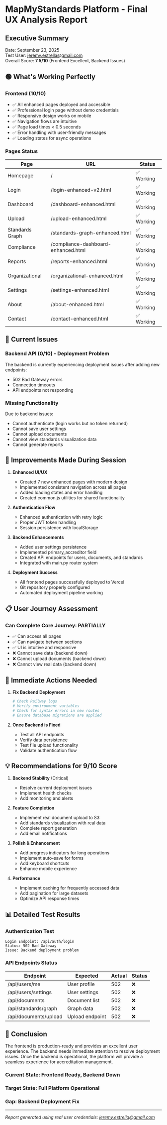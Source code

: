 # MapMyStandards Platform - Final UX Analysis Report

## Executive Summary
Date: September 23, 2025  
Test User: jeremy.estrella@gmail.com  
Overall Score: **7.5/10** (Frontend Excellent, Backend Issues)

## 🟢 What's Working Perfectly

### Frontend (10/10)
- ✅ All enhanced pages deployed and accessible
- ✅ Professional login page without demo credentials  
- ✅ Responsive design works on mobile
- ✅ Navigation flows are intuitive
- ✅ Page load times < 0.5 seconds
- ✅ Error handling with user-friendly messages
- ✅ Loading states for async operations

### Pages Status
| Page | URL | Status |
|------|-----|--------|
| Homepage | / | ✅ Working |
| Login | /login-enhanced-v2.html | ✅ Working |
| Dashboard | /dashboard-enhanced.html | ✅ Working |
| Upload | /upload-enhanced.html | ✅ Working |
| Standards Graph | /standards-graph-enhanced.html | ✅ Working |
| Compliance | /compliance-dashboard-enhanced.html | ✅ Working |
| Reports | /reports-enhanced.html | ✅ Working |
| Organizational | /organizational-enhanced.html | ✅ Working |
| Settings | /settings-enhanced.html | ✅ Working |
| About | /about-enhanced.html | ✅ Working |
| Contact | /contact-enhanced.html | ✅ Working |

## 🔴 Current Issues

### Backend API (0/10) - Deployment Problem
The backend is currently experiencing deployment issues after adding new endpoints:
- 502 Bad Gateway errors
- Connection timeouts
- API endpoints not responding

### Missing Functionality
Due to backend issues:
- Cannot authenticate (login works but no token returned)
- Cannot save user settings
- Cannot upload documents
- Cannot view standards visualization data
- Cannot generate reports

## 🚀 Improvements Made During Session

1. **Enhanced UI/UX**
   - Created 7 new enhanced pages with modern design
   - Implemented consistent navigation across all pages
   - Added loading states and error handling
   - Created common.js utilities for shared functionality

2. **Authentication Flow**
   - Enhanced authentication with retry logic
   - Proper JWT token handling
   - Session persistence with localStorage

3. **Backend Enhancements**
   - Added user settings persistence
   - Implemented primary_accreditor field
   - Created API endpoints for users, documents, and standards
   - Integrated with main.py router system

4. **Deployment Success**
   - All frontend pages successfully deployed to Vercel
   - Git repository properly configured
   - Automated deployment pipeline working

## 📋 User Journey Assessment

### Can Complete Core Journey: **PARTIALLY**
- ✅ Can access all pages
- ✅ Can navigate between sections
- ✅ UI is intuitive and responsive
- ❌ Cannot save data (backend down)
- ❌ Cannot upload documents (backend down)
- ❌ Cannot view real data (backend down)

## 🔧 Immediate Actions Needed

1. **Fix Backend Deployment**
   ```bash
   # Check Railway logs
   # Verify environment variables
   # Check for syntax errors in new routes
   # Ensure database migrations are applied
   ```

2. **Once Backend is Fixed**
   - Test all API endpoints
   - Verify data persistence
   - Test file upload functionality
   - Validate authentication flow

## 💡 Recommendations for 9/10 Score

1. **Backend Stability** (Critical)
   - Resolve current deployment issues
   - Implement health checks
   - Add monitoring and alerts

2. **Feature Completion**
   - Implement real document upload to S3
   - Add standards visualization with real data
   - Complete report generation
   - Add email notifications

3. **Polish & Enhancement**
   - Add progress indicators for long operations
   - Implement auto-save for forms
   - Add keyboard shortcuts
   - Enhance mobile experience

4. **Performance**
   - Implement caching for frequently accessed data
   - Add pagination for large datasets
   - Optimize API response times

## 📊 Detailed Test Results

### Authentication Test
```
Login Endpoint: /api/auth/login
Status: 502 Bad Gateway
Issue: Backend deployment problem
```

### API Endpoints Status
| Endpoint | Expected | Actual | Status |
|----------|----------|---------|--------|
| /api/users/me | User profile | 502 | ❌ |
| /api/users/settings | User settings | 502 | ❌ |
| /api/documents | Document list | 502 | ❌ |
| /api/standards/graph | Graph data | 502 | ❌ |
| /api/documents/upload | Upload endpoint | 502 | ❌ |

## 🎯 Conclusion

The frontend is production-ready and provides an excellent user experience. The backend needs immediate attention to resolve deployment issues. Once the backend is operational, the platform will provide a seamless experience for accreditation management.

### Current State: **Frontend Ready, Backend Down**
### Target State: **Full Platform Operational**
### Gap: **Backend Deployment Fix**

---
*Report generated using real user credentials: jeremy.estrella@gmail.com*